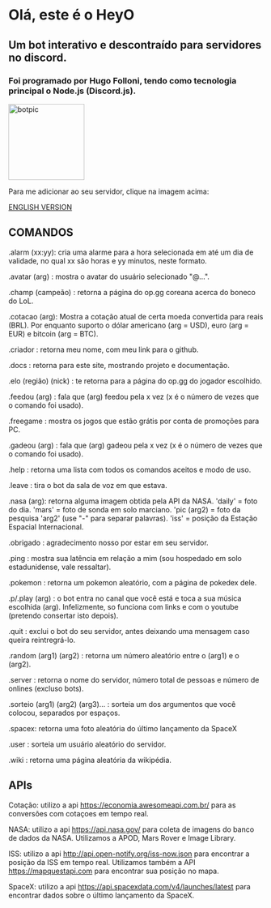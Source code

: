 # Olá, este é o HeyO

## Um bot interativo e descontraído para servidores no discord. 

### Foi programado por Hugo Folloni, tendo como tecnologia principal o Node.js (Discord.js).

[<img src="https://cdn.discordapp.com/attachments/867457879047929918/867830621467967578/ErG18llWMAAIziI.jpeg" alt="botpic" width="150"  />](https://discord.com/oauth2/authorize?client_id=867456901716246538&permissions=8&scope=bot)

Para me adicionar ao seu servidor, clique na imagem acima:

[ENGLISH VERSION](https://github.com/hugofolloni/HeyODiscordBot/blob/main/english/README.md)

## COMANDOS

.alarm (xx:yy): cria uma alarme para a hora selecionada em até um dia de validade, no qual xx são horas e yy minutos, neste formato.

.avatar (arg) : mostra o avatar do usuário selecionado "@...".

.champ (campeão) : retorna a página do op.gg coreana acerca do boneco do LoL.

.cotacao (arg): Mostra a cotação atual de certa moeda convertida para reais (BRL). Por enquanto suporto o dólar americano (arg = USD), euro (arg = EUR) e bitcoin (arg = BTC).

.criador : retorna meu nome, com meu link para o github.

.docs : retorna para este site, mostrando projeto e documentação.

.elo (região) (nick) : te retorna para a página do op.gg do jogador escolhido.

.feedou (arg) : fala que (arg) feedou pela x vez (x é o número de vezes que o comando foi usado).

.freegame : mostra os jogos que estão grátis por conta de promoções para PC.

.gadeou (arg) : fala que (arg) gadeou pela x vez (x é o número de vezes que o comando foi usado).

.help : retorna uma lista com todos os comandos aceitos e modo de uso.

.leave : tira o bot da sala de voz em que estava.

.nasa (arg): retorna alguma imagem obtida pela API da NASA. 'daily' = foto do dia. 'mars' = foto de sonda em solo marciano. 'pic (arg2) = foto da pesquisa 'arg2' (use "-" para separar palavras). 'iss' = posição da Estação Espacial Internacional.

.obrigado : agradecimento nosso por estar em seu servidor.

.ping : mostra sua latência em relação a mim (sou hospedado em solo estadunidense, vale ressaltar).

.pokemon : retorna um pokemon aleatório, com a página de pokedex dele.

.p/.play (arg) : o bot entra no canal que você está e toca a sua música escolhida (arg). Infelizmente, so funciona com links e com o youtube (pretendo consertar isto depois).

.quit : exclui o bot do seu servidor, antes deixando uma mensagem caso queira reintregrá-lo.

.random (arg1) (arg2) : retorna um número aleatório entre o (arg1) e o (arg2).

.server : retorna o nome do servidor, número total de pessoas e número de onlines (excluso bots).

.sorteio (arg1) (arg2) (arg3)... : sorteia um dos argumentos que você colocou, separados por espaços.

.spacex: retorna uma foto aleatória do último lançamento da SpaceX

.user : sorteia um usuário aleatório do servidor.

.wiki : retorna uma página aleatória da wikipédia.

## APIs

Cotação: utilizo a api https://economia.awesomeapi.com.br/ para as conversões com cotaçoes em tempo real.

NASA: utilizo a api https://api.nasa.gov/ para coleta de imagens do banco de dados da NASA. Utilizamos a APOD, Mars Rover e Image Library.

ISS: utilizo a api http://api.open-notify.org/iss-now.json para encontrar a posição da ISS em tempo real. Utilizamos também a API https://mapquestapi.com para encontrar sua posição no mapa.

SpaceX: utilizo a api https://api.spacexdata.com/v4/launches/latest para encontrar dados sobre o último lançamento da SpaceX.



